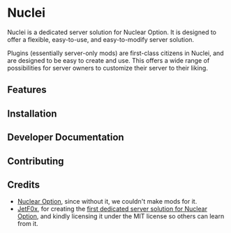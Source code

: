 # Nuclei

Nuclei is a dedicated server solution for Nuclear Option. It is designed to offer a flexible, easy-to-use, and
easy-to-modify server solution.

Plugins (essentially server-only mods) are first-class citizens in Nuclei, and are designed to be easy to create and
use. This offers a wide range of possibilities for server owners to customize their server to their liking.

## Features

## Installation

## Developer Documentation

## Contributing

## Credits

- [Nuclear Option](https://store.steampowered.com/app/2168680/Nuclear_Option/), since without it, we couldn't make mods
  for it.
- [JetF0x](https://github.com/JetF0x), for creating
  the [first dedicated server solution for Nuclear Option](https://github.com/JetF0x/NO-ServerHost), and kindly
  licensing it under the MIT license so others can learn from it.